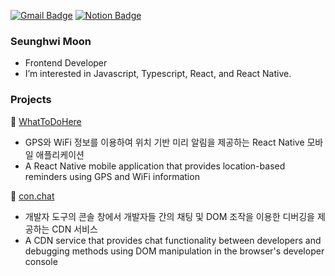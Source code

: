 [![Gmail Badge](https://img.shields.io/badge/-Gmail-d14836?style=flat&logo=Gmail&logoColor=white&link=mailto:moonstrnck@gmail.com)](mailto:moonstrnck@gmail.com)
[![Notion Badge](https://img.shields.io/badge/Notion-000?logo=notion&logoColor=fff&style=flat)](https://debonair-bread-c72.notion.site/Steady-study-15027e22e0504c00bdb4f555fbeeb25d?pvs=4)

### Seunghwi Moon

- Frontend Developer
- I’m interested in Javascript, Typescript, React, and React Native.


### Projects

📍 [WhatToDoHere](https://github.com/WhatToDoHere/WhatToDoHere-App)
 - GPS와 WiFi 정보를 이용하여 위치 기반 미리 알림을 제공하는 React Native 모바일 애플리케이션
 - A React Native mobile application that provides location-based reminders using GPS and WiFi information

🌽 [con.chat](https://github.com/Team-conchat/con.chat)
- 개발자 도구의 콘솔 창에서 개발자들 간의 채팅 및 DOM 조작을 이용한 디버깅을 제공하는 CDN 서비스
- A CDN service that provides chat functionality between developers and debugging methods using DOM manipulation in the browser's developer console

